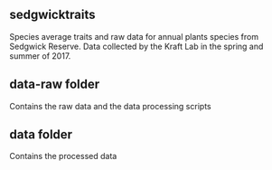 ## sedgwicktraits
Species average traits and raw data for annual plants species from Sedgwick Reserve. Data collected by the Kraft Lab in the spring and summer of 2017. 

## data-raw folder 
Contains the raw data and the data processing scripts

## data folder 
Contains the processed data 


